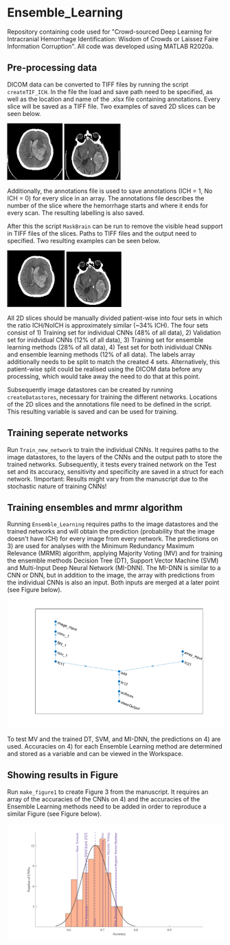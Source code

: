# Ensemble_Learning
Repository containing code used for "Crowd-sourced Deep Learning for Intracranial Hemorrhage Identification: Wisdom of Crowds or Laissez Faire Information Corruption". All code was developed using MATLAB R2020a.

## Pre-processing data
DICOM data can be converted to TIFF files by running the script `createTIF_ICH`. In the file the load and save path need to be specified, as well as the location and name of the .xlsx file containing annotations. Every slice will be saved as a TIFF file. Two examples of saved 2D slices can be seen below.

![image](/images/im0020_caseT1_noMask.PNG)  ![image](/images/im0245_caseT20_noMask.PNG)

Additionally, the annotations file is used to save annotations (ICH = 1, No ICH = 0) for every slice in an array. The annotations file describes the number of the slice where the hemorrhage starts and where it ends for every scan. The resulting labelling is also saved.

After this the script `MaskBrain` can be run to remove the visible head support in TIFF files of the slices. Paths to TIFF files and the output need to specified. Two resulting examples can be seen below.

![image](/images/im0020_caseT1.PNG)   ![image](/images/im0245_caseT20.PNG)

All 2D slices should be manually divided patient-wise into four sets in which the ratio ICH/NoICH is approximately similar (~34% ICH). The four sets consist of 1) Training set for individual CNNs (48% of all data), 2) Validation set for inidvidual CNNs (12% of all data), 3) Training set for ensemble learning methods (28% of all data), 4) Test set for both inidividual CNNs and ensemble learning methods (12% of all data). The labels array additionally needs to be split to match the created 4 sets. Alternatively, this patient-wise split could be realised using the DICOM data before any processing, which would take away the need to do that at this point.

Subsequently image datastores can be created by running `createDatastores`, necessary for training the different networks. Locations of the 2D slices and the annotations file need to be defined in the script. This resulting variable is saved and can be used for training. 

## Training seperate networks
Run `Train_new_network` to train the individual CNNs. It requires paths to the image datastores, to the layers of the CNNs and the output path to store the trained networks. Subsequently, it tests every trained network on the Test set and its accuracy, sensitivity and specificity are saved in a struct for each network. !Important: Results might vary from the manuscript due to the stochastic nature of training CNNs!

## Training ensembles and mrmr algorithm
Running `Ensemble_Learning` requires paths to the image datastores and the trained networks and will obtain the prediction (probability that the image doesn't have ICH) for every image from every network. The predictions on 3) are used for analyses with the Minimum Redundancy Maximum Relevance (MRMR) algorithm, applying Majority Voting (MV) and for training the ensemble methods Decision Tree (DT), Support Vector Machine (SVM) and Multi-Input Deep Neural Network (MI-DNN). The MI-DNN is similar to a CNN or DNN, but in addition to the image, the array with predictions from the individual CNNs is also an input. Both inputs are merged at a later point (see Figure below).

![image](/images/mi-dnn.png)

To test MV and the trained DT, SVM, and MI-DNN, the predictions on 4) are used. Accuracies on 4) for each Ensemble Learning method are determined and stored as a variable and can be viewed in the Workspace.

## Showing results in Figure
Run `make_figure1` to create Figure 3 from the manuscript. It requires an array of the accuracies of the CNNs on 4) and the accuracies of the Ensemble Learning methods need to be added in order to reproduce a similar Figure (see Figure below). 

![image](/images/Figure3.png)
